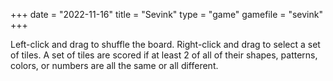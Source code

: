 +++
date = "2022-11-16"
title = "Sevink"
type = "game"
gamefile = "sevink"
+++

Left-click and drag to shuffle the board. Right-click and drag to select a set of tiles. A set of tiles are scored if at least 2 of all of their shapes, patterns, colors, or numbers are all the same or all different.

